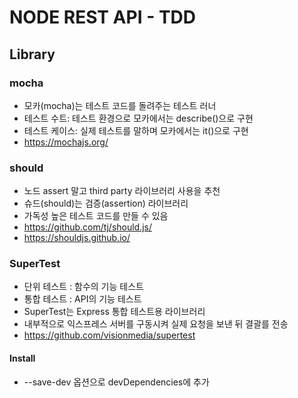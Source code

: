 # NODE REST API - TDD

## Library
### mocha
- 모카(mocha)는 테스트 코드를 돌려주는 테스트 러너 
- 테스트 수트: 테스트 환경으로 모카에서는 describe()으로 구현
- 테스트 케이스: 실제 테스트를 말하며 모카에서는 it()으로 구현
- https://mochajs.org/

### should
- 노드 assert 말고 third party 라이브러리 사용을 추천
- 슈드(should)는 검증(assertion) 라이브러리
- 가독성 높은 테스트 코드를 만들 수 있음
- https://github.com/tj/should.js/
- https://shouldjs.github.io/

### SuperTest
- 단위 테스트 : 함수의 기능 테스트
- 통합 테스트 : API의 기능 테스트
- SuperTest는 Express 통합 테스트용 라이브러리
- 내부적으로 익스프레스 서버를 구동시켜 실제 요청을 보낸 뒤 결괄를 전송
- https://github.com/visionmedia/supertest

#### Install
- --save-dev 옵션으로 devDependencies에 추가